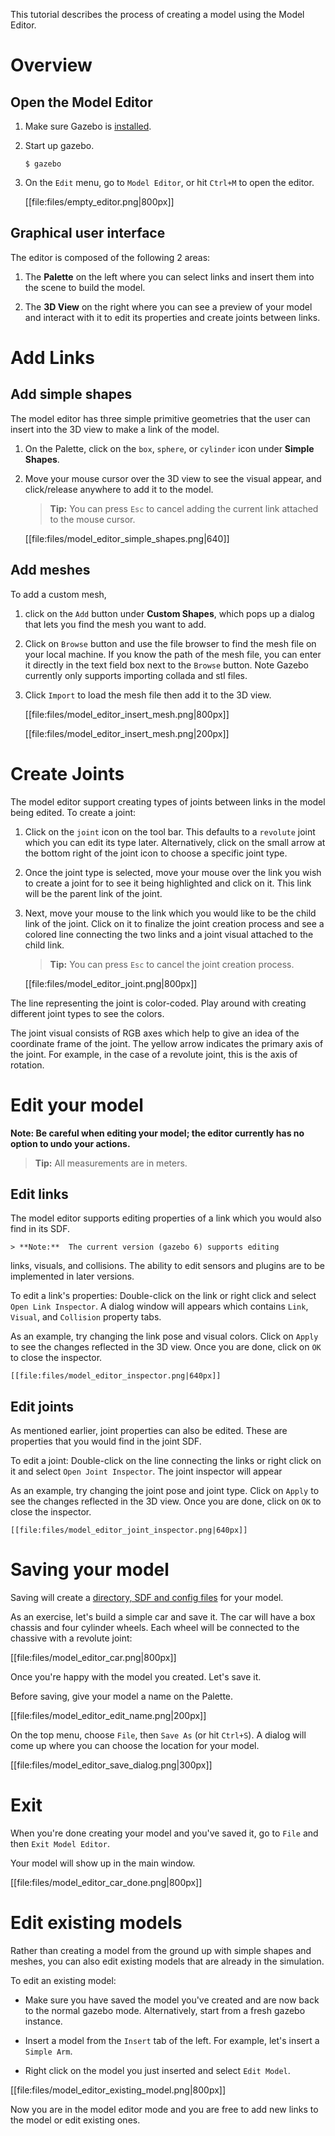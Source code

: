 This tutorial describes the process of creating a model using the Model Editor.

# Overview

## Open the Model Editor

1.  Make sure Gazebo is [installed](http://gazebosim.org/tutorials?cat=install).

1.  Start up gazebo.

    ~~~
    $ gazebo
    ~~~

1. On the `Edit` menu, go to `Model Editor`, or hit `Ctrl+M` to open the editor.

    [[file:files/empty_editor.png|800px]]

## Graphical user interface

The editor is composed of the following 2 areas:

1. The **Palette** on the left where you can select links and insert them into
the scene to build the model.

1. The **3D View** on the right where you can see a preview of your model and
interact with it to edit its properties and create joints between links.

# Add Links

## Add simple shapes

The model editor has three simple primitive geometries that the user can insert
into the 3D view to make a link of the model.

1. On the Palette, click on the `box`, `sphere`, or `cylinder` icon under
**Simple Shapes**.

1. Move your mouse cursor over the 3D view to see the visual appear, and
click/release anywhere to add it to the model.

    > **Tip:** You can press `Esc` to cancel adding the current
    link attached to the mouse cursor.

    [[file:files/model_editor_simple_shapes.png|640]]

## Add meshes

To add a custom mesh,

1. click on the `Add` button under **Custom Shapes**, which pops up a dialog
that lets you find the mesh you want to add.

1. Click on `Browse` button and use the file browser to find the mesh file
on your local machine. If you know the path of the mesh file, you can enter it
directly in the text field box next to the `Browse` button. Note Gazebo
currently only supports importing collada and stl files.

1. Click `Import` to load the mesh file then add it to the 3D view.

    [[file:files/model_editor_insert_mesh.png|800px]]

    [[file:files/model_editor_insert_mesh.png|200px]]

# Create Joints

The model editor support creating types of joints between links in the
model being edited. To create a joint:

1. Click on the `joint` icon on the tool bar. This defaults to a `revolute`
joint which you can edit its type later. Alternatively, click on the
small arrow at the bottom right of the joint icon to choose a specific joint
type.

1. Once the joint type is selected, move your mouse over the link you wish to
create a joint for to see it being highlighted and click on it. This link
will be the parent link of the joint.

1. Next, move your mouse to the link which you would like to be the child link
of the joint. Click on it to finalize the joint creation process and see a
colored line connecting the two links and a joint visual attached
to the child link.

    > **Tip:** You can press `Esc` to cancel the joint creation process.

    [[file:files/model_editor_joint.png|800px]]

The line representing the joint is color-coded. Play around with creating
different joint types to see the colors.

The joint visual consists of RGB axes which help to give an idea of the
coordinate frame of the joint. The yellow arrow indicates the primary axis of
the joint. For example, in the case of a revolute joint, this is the axis of
rotation.

# Edit your model

**Note: Be careful when editing your model; the editor currently has no option to undo your actions.**

> **Tip:** All measurements are in meters.

## Edit links

The model editor supports editing properties of a link which you would
also find in its SDF.

    > **Note:**  The current version (gazebo 6) supports editing
links, visuals, and collisions. The ability to edit sensors and
plugins are to be implemented in later versions.

To edit a link's properties: Double-click on the link or right click and select
`Open Link Inspector`. A dialog window will appears which contains
`Link`, `Visual`, and `Collision` property tabs.

As an example, try changing the link pose and visual colors. Click on `Apply`
to see the changes reflected in the 3D view. Once you are done, click on
`OK` to close the inspector.

    [[file:files/model_editor_inspector.png|640px]]

## Edit joints

As mentioned earlier, joint properties can also be edited. These are properties
that you would find in the joint SDF.

To edit a joint: Double-click on the line connecting the links or right click
on it and select `Open Joint Inspector`. The joint inspector will appear

As an example, try changing the joint pose and joint type. Click on `Apply`
to see the changes reflected in the 3D view. Once you are done, click on
`OK` to close the inspector.

    [[file:files/model_editor_joint_inspector.png|640px]]

# Saving your model

Saving will create a [directory, SDF and config files](http://gazebosim.org/tutorials?tut=model_structure&cat=build_robot) for your model.

As an exercise, let's build a simple car and save it. The car will have a
box chassis and four cylinder wheels. Each wheel will be connected to the
chassive with a revolute joint:

[[file:files/model_editor_car.png|800px]]

Once you're happy with the model you created. Let's save it.

Before saving, give your model a name on the Palette.

[[file:files/model_editor_edit_name.png|200px]]

On the top menu, choose `File`, then `Save As` (or hit `Ctrl+S`). A dialog will come up where you can choose the location for your model.

[[file:files/model_editor_save_dialog.png|300px]]

# Exit

When you're done creating your model and you've saved it, go to `File` and then `Exit Model Editor`.

Your model will show up in the main window.

[[file:files/model_editor_car_done.png|800px]]

# Edit existing models

Rather than creating a model from the ground up with simple shapes and meshes,
you can also edit existing models that are already in the simulation.

To edit an existing model:

* Make sure you have saved the model you've created and are now back to the
normal gazebo mode. Alternatively, start from a fresh gazebo instance.

* Insert a model from the `Insert` tab of the left. For example, let's
insert a `Simple Arm`.

* Right click on the model you just inserted and select `Edit Model`.

[[file:files/model_editor_existing_model.png|800px]]

Now you are in the model editor mode and you are free to add new links to the
model or edit existing ones.
